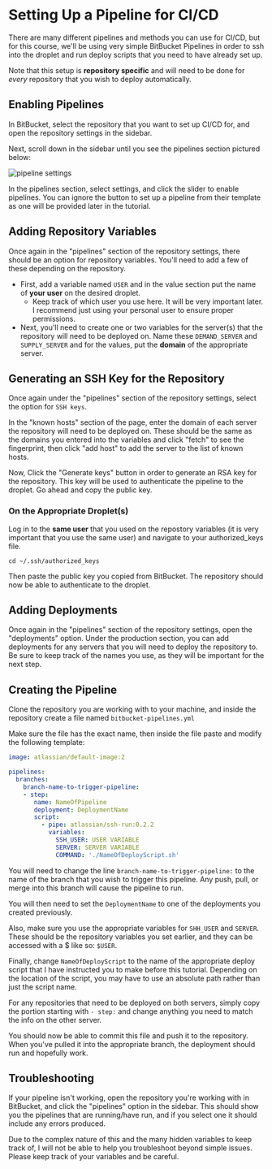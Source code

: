 # Setting Up a Pipeline for CI/CD
There are many different pipelines and methods you can use for CI/CD, but for this course, we'll be using very simple BitBucket Pipelines in order to ssh into the droplet and run deploy scripts that you need to have already set up.

Note that this setup is **repository specific** and will need to be done for *every* repository that you wish to deploy automatically.

## Enabling Pipelines
In BitBucket, select the repository that you want to set up CI/CD for, and open the repository settings in the sidebar.

Next, scroll down in the sidebar until you see the pipelines section pictured below:

![pipeline settings](/devops/more/screenshots/pipeline-settings.png)

In the pipelines section, select settings, and click the slider to enable pipelines. You can ignore the button to set up a pipeline from their template as one will be provided later in the tutorial.

## Adding Repository Variables
Once again in the "pipelines" section of the repository settings, there should be an option for repository variables. You'll need to add a few of these depending on the repository.

* First, add a variable named `USER` and in the value section put the name of **your user** on the desired droplet.
    * Keep track of which user you use here. It will be very important later. I recommend just using your personal user to ensure proper permissions.
* Next, you'll need to create one or two variables for the server(s) that the repository will need to be deployed on. Name these `DEMAND_SERVER` and `SUPPLY_SERVER` and for the values, put the **domain** of the appropriate server.

## Generating an SSH Key for the Repository
Once again under the "pipelines" section of the repository settings, select the option for `SSH keys`.

In the "known hosts" section of the page, enter the domain of each server the repository will need to be deployed on. These should be the same as the domains you entered into the variables and click "fetch" to see the fingerprint, then click "add host" to add the server to the list of known hosts.

Now, Click the "Generate keys" button in order to generate an RSA key for the repository. This key will be used to authenticate the pipeline to the droplet. Go ahead and copy the public key.

### On the Appropriate Droplet(s)
Log in to the **same user** that you used on the repostory variables (it is very important that you use the same user) and navigate to your authorized_keys file.


`cd ~/.ssh/authorized_keys`

Then paste the public key you copied from BitBucket. The repository should now be able to authenticate to the droplet.

## Adding Deployments
Once again in the "pipelines" section of the repository settings, open the "deployments" option. Under the production section, you can add deployments for any servers that you will need to deploy the repository to. Be sure to keep track of the names you use, as they will be important for the next step.

## Creating the Pipeline
Clone the repository you are working with to your machine, and inside the repository create a file named `bitbucket-pipelines.yml`

Make sure the file has the exact name, then inside the file paste and modify the following template:

```yml
image: atlassian/default-image:2

pipelines:
  branches:
    branch-name-to-trigger-pipeline:
    - step:
       name: NameOfPipeline
       deployment: DeploymentName
       script:
         - pipe: atlassian/ssh-run:0.2.2
           variables:
             SSH_USER: USER VARIABLE
             SERVER: SERVER VARIABLE
             COMMAND: './NameOfDeployScript.sh'
```

You will need to change the line `branch-name-to-trigger-pipeline:` to the name of the branch that you wish to trigger this pipeline. Any push, pull, or merge into this branch will cause the pipeline to run. 

You will then need to set the `DeploymentName` to one of the deployments you created previously.

Also, make sure you use the appropriate variables for `SHH_USER` and `SERVER`. These should be the repository variables you set earlier, and they can be accessed with a $ like so: `$USER`.

Finally, change `NameOfDeployScript` to the name of the appropriate deploy script that I have instructed you to make before this tutorial. Depending on the location of the script, you may have to use an absolute path rather than just the script name.

For any repositories that need to be deployed on both servers, simply copy the portion starting with `- step:` and change anything you need to match the info on the other server.

You should now be able to commit this file and push it to the repository. When you've pulled it into the appropriate branch, the deployment should run and hopefully work.

## Troubleshooting
If your pipeline isn't working, open the repository you're working with in BitBucket, and click the "pipelines" option in the sidebar. This should show you the pipelines that are running/have run, and if you select one it should include any errors produced.

Due to the complex nature of this and the many hidden variables to keep track of, I will not be able to help you troubleshoot beyond simple issues. Please keep track of your variables and be careful.